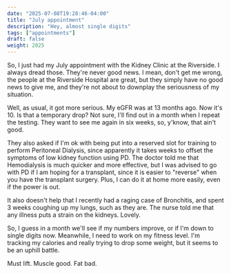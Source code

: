 ```yaml
---
date: "2025-07-08T19:28:46-04:00"
title: "July appointment"
description: "Hey, almost single digits"
tags: ["appointments"]
draft: false
weight: 2025
---
```

So, I just had my July appointment with the Kidney Clinic at the Riverside. I
always dread those. They're never good news. I mean, don't get me wrong, the
people at the Riverside Hospital are great, but they simply have no good news to
give me, and they're not about to downplay the seriousness of my situation.

Well, as usual, it got more serious. My eGFR was at 13 months ago. Now it's 10.
Is that a temporary drop? Not sure, I'll find out in a month when I repeat the
testing. They want to see me again in six weeks, so, y'know, that ain't good.

They also asked if I'm ok with being put into a reserved slot for training to
perform Peritoneal Dialysis, since apparently it takes weeks to offset the
symptoms of low kidney function using PD. The doctor told me that Hemodialysis
is much quicker and more effective, but I was advised to go with PD if I am
hoping for a transplant, since it is easier to "reverse" when you have the
transplant surgery. Plus, I can do it at home more easily, even if the power is
out. 

It also doesn't help that I recently had a raging case of Bronchitis, and spent
3 weeks coughing up my lungs, such as they are. The nurse told me that any
illness puts a strain on the kidneys. Lovely. 

So, I guess in a month we'll see if my numbers improve, or if I'm down to single
digits now. Meanwhile, I need to work on my fitness level. I'm tracking my
calories and really trying to drop some weight, but it seems to be an uphill
battle.

Must lift. Muscle good. Fat bad. 
